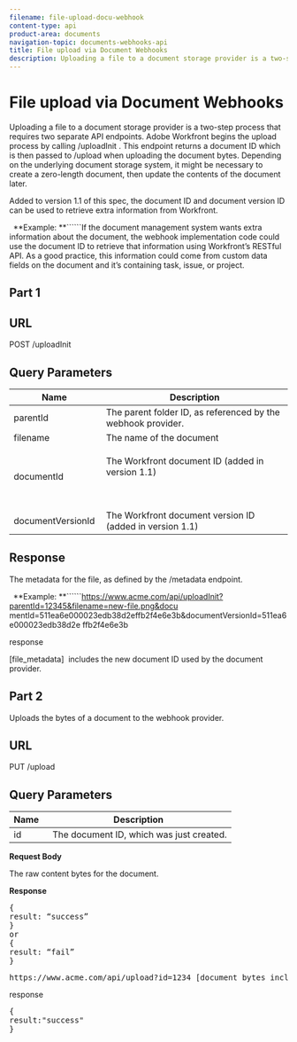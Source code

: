 ```yaml
---
filename: file-upload-docu-webhook
content-type: api
product-area: documents
navigation-topic: documents-webhooks-api
title: File upload via Document Webhooks
description: Uploading a file to a document storage provider is a two-step process that requires two separate API endpoints. Adobe Workfront begins the upload process by calling /uploadInit . This endpoint returns a document ID which is then passed to /upload when uploading the document bytes. Depending on the underlying document storage system, it might be necessary to create a zero-length document, then update the contents of the document later.
---
```


# File upload via Document Webhooks

Uploading a file to a document storage provider is a two-step process that requires two separate API endpoints. Adobe Workfront begins the upload process by calling /uploadInit . This endpoint returns a document ID which is then passed to /upload when uploading the document bytes. Depending on the underlying document storage system, it might be necessary to create a zero-length document, then update the contents of the document later.

Added to version 1.1 of this spec, the document ID and document version ID can be used to retrieve extra information from Workfront.

``` ```**Example: **``````If the document management system wants extra information about the document, the webhook implementation code could use the document ID to retrieve that information using Workfront’s RESTful API. As a good practice, this information could come from custom data fields on the document and it’s containing task, issue, or project.

## Part 1

## URL

POST /uploadInit

## Query Parameters

<table cellspacing="15"> 
 <col> 
 <col> 
 <thead> 
  <tr> 
   <th>Name&nbsp;</th> 
   <th>Description</th> 
  </tr> 
 </thead> 
 <tbody> 
  <tr> 
   <td>parentId&nbsp;</td> 
   <td>The parent folder ID, as referenced by the webhook provider.</td> 
  </tr> 
  <tr> 
   <td>filename&nbsp;</td> 
   <td>The name of the document</td> 
  </tr> 
  <tr> 
   <td>documentId</td> 
   <td> <p>The Workfront document ID (added in version 1.1)</p> <p>&nbsp;</p> </td> 
  </tr> 
  <tr> 
   <td>documentVersionId&nbsp;</td> 
   <td>The Workfront document version ID (added in version 1.1)&nbsp;</td> 
  </tr> 
 </tbody> 
</table>

## Response

The metadata for the file, as defined by the /metadata endpoint.

``` ```**Example: **``````https://www.acme.com/api/uploadInit?parentId=12345&filename=new-file.png&docu mentId=511ea6e000023edb38d2effb2f4e6e3b&documentVersionId=511ea6e000023edb38d2e ffb2f4e6e3b

response

[file_metadata] ­ includes the new document ID used by the document provider.

## Part 2

Uploads the bytes of a document to the webhook provider.

## URL

PUT /upload

## Query Parameters

| Name&nbsp; |Description |
|---|---|
| id&nbsp; |&nbsp;The document ID, which was just created. |

**Request Body**

The raw content bytes for the document.

**Response** 
<pre>{<br>result: “success”<br>}<br>or<br>{<br>result: “fail”<br>}</pre><pre>https://www.acme.com/api/upload?id=1234 [document bytes included in update stream]</pre>response
<pre>{<br>result:"success"<br>}</pre>